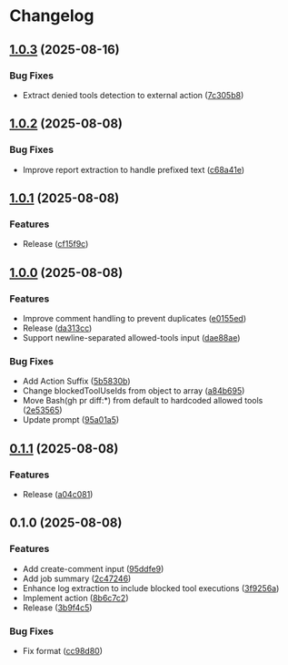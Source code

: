 # Changelog

## [1.0.3](https://github.com/koki-develop/claude-renovate-review/compare/v1.0.2...v1.0.3) (2025-08-16)


### Bug Fixes

* Extract denied tools detection to external action ([7c305b8](https://github.com/koki-develop/claude-renovate-review/commit/7c305b8cbc9e036ac7376497fb16ea9d888bc3e7))

## [1.0.2](https://github.com/koki-develop/claude-renovate-review/compare/v1.0.1...v1.0.2) (2025-08-08)


### Bug Fixes

* Improve report extraction to handle prefixed text ([c68a41e](https://github.com/koki-develop/claude-renovate-review/commit/c68a41ec100136fd7d7e933fb7e64f344982fd18))

## [1.0.1](https://github.com/koki-develop/claude-renovate-review/compare/v1.0.0...v1.0.1) (2025-08-08)


### Features

* Release ([cf15f9c](https://github.com/koki-develop/claude-renovate-review/commit/cf15f9c841c7b74315e8688242a983af7ce9369d))

## [1.0.0](https://github.com/koki-develop/claude-renovate-review/compare/v0.1.1...v1.0.0) (2025-08-08)


### Features

* Improve comment handling to prevent duplicates ([e0155ed](https://github.com/koki-develop/claude-renovate-review/commit/e0155ed793f1e24f3ef7ba17bf0f025c0d9fb876))
* Release ([da313cc](https://github.com/koki-develop/claude-renovate-review/commit/da313ccbee520e4e322e1b7a8a5de4cab0b3066c))
* Support newline-separated allowed-tools input ([dae88ae](https://github.com/koki-develop/claude-renovate-review/commit/dae88ae1aed27e2f17f459ef8ca97cd4d456c976))


### Bug Fixes

* Add Action Suffix ([5b5830b](https://github.com/koki-develop/claude-renovate-review/commit/5b5830b91e7d5fdd6a0342bc7a2ab8f7fa5c2edf))
* Change blockedToolUseIds from object to array ([a84b695](https://github.com/koki-develop/claude-renovate-review/commit/a84b695fa63f074abcfbe90e451e2ecf996b3238))
* Move Bash(gh pr diff:*) from default to hardcoded allowed tools ([2e53565](https://github.com/koki-develop/claude-renovate-review/commit/2e535655c4ab28b05d24d85519a103bbb9e96c5d))
* Update prompt ([95a01a5](https://github.com/koki-develop/claude-renovate-review/commit/95a01a5775781ab3c160006a5f0078caaa11f9a6))

## [0.1.1](https://github.com/koki-develop/claude-renovate-review/compare/v0.1.0...v0.1.1) (2025-08-08)


### Features

* Release ([a04c081](https://github.com/koki-develop/claude-renovate-review/commit/a04c081516fe9545347083534d838ef144c27a63))

## 0.1.0 (2025-08-08)


### Features

* Add create-comment input ([95ddfe9](https://github.com/koki-develop/claude-renovate-review/commit/95ddfe9bec69eec655227278df41d43ccc13d44a))
* Add job summary ([2c47246](https://github.com/koki-develop/claude-renovate-review/commit/2c47246714632aab8f03571df1bcf2643245ea30))
* Enhance log extraction to include blocked tool executions ([3f9256a](https://github.com/koki-develop/claude-renovate-review/commit/3f9256aaf8809b22b80a7af2d207b4b59ec3baa4))
* Implement action ([8b6c7c2](https://github.com/koki-develop/claude-renovate-review/commit/8b6c7c252d3e8ae4915349e95f3457e240c8e266))
* Release ([3b9f4c5](https://github.com/koki-develop/claude-renovate-review/commit/3b9f4c57376016ba107920779c8c689342ec984a))


### Bug Fixes

* Fix format ([cc98d80](https://github.com/koki-develop/claude-renovate-review/commit/cc98d80e41b56a8bccaffe7c0ba6ee2f5d80d518))
